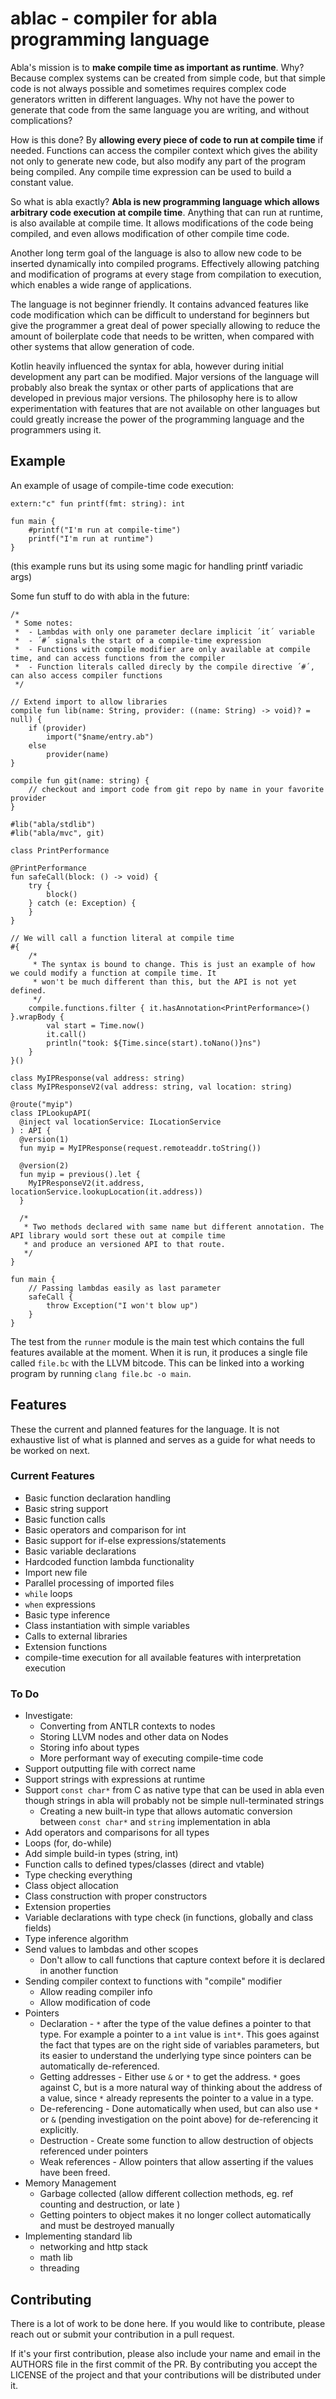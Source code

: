 # ablac - compiler for abla programming language

Abla's mission is to **make compile time as important as runtime**. Why? Because complex systems can be created from simple code, but that simple code is not always possible and sometimes requires complex code generators written in different languages. Why not have the power to generate that code from the same language you are writing, and without complications?

How is this done? By **allowing every piece of code to run at compile time** if needed. Functions can access the compiler context which gives the ability not only to generate new code, but also modify any part of the program being compiled. Any compile time expression can be used to build a constant value.

So what is abla exactly? **Abla is new programming language which allows arbitrary code execution at compile time**. Anything that can run at runtime, is also available at compile time. It allows modifications of the code being compiled, and even allows modification of other compile time code. 

Another long term goal of the language is also to allow new code to be inserted dynamically into compiled programs. Effectively allowing patching and modification of programs at every stage from compilation to execution, which enables a wide range of applications.

The language is not beginner friendly. It contains advanced features like code modification which can be difficult to understand for beginners but give the programmer a great deal of power specially allowing to reduce the amount of boilerplate code that needs to be written, when compared with other systems that allow generation of code.

Kotlin heavily influenced the syntax for abla, however during initial development any part can be modified. Major versions of the language will probably also break the syntax or other parts of applications that are developed in previous major versions. The philosophy here is to allow experimentation with features that are not available on other languages but could greatly increase the power of the programming language and the programmers using it.

## Example

An example of usage of compile-time code execution:

```abla
extern:"c" fun printf(fmt: string): int

fun main {
    #printf("I'm run at compile-time")
    printf("I'm run at runtime")
}
```
(this example runs but its using some magic for handling printf variadic args)

Some fun stuff to do with abla in the future:
```abla
/*
 * Some notes:
 *  - Lambdas with only one parameter declare implicit ´it´ variable
 *  - ´#´ signals the start of a compile-time expression
 *  - Functions with compile modifier are only available at compile time, and can access functions from the compiler
 *  - Function literals called direcly by the compile directive ´#´, can also access compiler functions
 */

// Extend import to allow libraries
compile fun lib(name: String, provider: ((name: String) -> void)? = null) {
    if (provider)
        import("$name/entry.ab")
    else
        provider(name)
}

compile fun git(name: string) {
    // checkout and import code from git repo by name in your favorite provider
}

#lib("abla/stdlib")
#lib("abla/mvc", git)

class PrintPerformance

@PrintPerformance
fun safeCall(block: () -> void) {
    try {
        block()
    } catch (e: Exception) {
    }
}

// We will call a function literal at compile time
#{
    /*
     * The syntax is bound to change. This is just an example of how we could modify a function at compile time. It
     * won't be much different than this, but the API is not yet defined.
     */
    compile.functions.filter { it.hasAnnotation<PrintPerformance>() }.wrapBody {
        val start = Time.now()
        it.call()
        println("took: ${Time.since(start).toNano()}ns")
    }
}()

class MyIPResponse(val address: string)
class MyIPResponseV2(val address: string, val location: string)

@route("myip")
class IPLookupAPI(
  @inject val locationService: ILocationService
) : API {
  @version(1)
  fun myip = MyIPResponse(request.remoteaddr.toString())

  @version(2)
  fun myip = previous().let {
    MyIPResponseV2(it.address, locationService.lookupLocation(it.address))
  }

  /*
   * Two methods declared with same name but different annotation. The API library would sort these out at compile time
   * and produce an versioned API to that route.
   */
}

fun main {
    // Passing lambdas easily as last parameter
    safeCall {
        throw Exception("I won't blow up")
    }
}
```

The test from the `runner` module is the main test which contains the full features available at the moment. When it is run, it produces a single file called `file.bc` with the LLVM bitcode. This can be linked into a working program by running `clang file.bc -o main`.

## Features

These the current and planned features for the language. It is not exhaustive list of what is planned and serves as a guide for what needs to be worked on next. 

### Current Features
- Basic function declaration handling
- Basic string support
- Basic function calls
- Basic operators and comparison for int
- Basic support for if-else expressions/statements
- Basic variable declarations
- Hardcoded function lambda functionality
- Import new file
- Parallel processing of imported files
- `while` loops
- `when` expressions
- Basic type inference
- Class instantiation with simple variables
- Calls to external libraries
- Extension functions
- compile-time execution for all available features with interpretation execution

### To Do
- Investigate:
  * Converting from ANTLR contexts to nodes
  * Storing LLVM nodes and other data on Nodes
  * Storing info about types
  * More performant way of executing compile-time code
- Support outputting file with correct name
- Support strings with expressions at runtime
- Support `const char*` from C as native type that can be used in abla even though strings in abla will probably not be simple null-terminated strings
  * Creating a new built-in type that allows automatic conversion between `const char*` and `string` implementation in abla
- Add operators and comparisons for all types
- Loops (for, do-while)
- Add simple build-in types (string, int)
- Function calls to defined types/classes (direct and vtable)
- Type checking everything
- Class object allocation
- Class construction with proper constructors
- Extension properties
- Variable declarations with type check (in functions, globally and class fields)
- Type inference algorithm
- Send values to lambdas and other scopes
  * Don't allow to call functions that capture context before it is declared in another function
- Sending compiler context to functions with "compile" modifier
  * Allow reading compiler info
  * Allow modification of code
- Pointers
  * Declaration - `*` after the type of the value defines a pointer to that type. For example a pointer to a `int` value is `int*`. This goes against the fact that types are on the right side of variables parameters, but its easier to understand the underlying type since pointers can be automatically de-referenced.
  * Getting addresses - Either use `&` or `*` to get the address. `*` goes against C, but is a more natural way of thinking about the address of a value, since `*` already represents the pointer to a value in a type.
  * De-referencing - Done automatically when used, but can also use `*` or `&` (pending investigation on the point above) for de-referencing it explicitly.
  * Destruction - Create some function to allow destruction of objects referenced under pointers
  * Weak references - Allow pointers that allow asserting if the values have been freed.
- Memory Management
  * Garbage collected (allow different collection methods, eg. ref counting and destruction, or late )
  * Getting pointers to object makes it no longer collect automatically and must be destroyed manually
- Implementing standard lib 
  * networking and http stack
  * math lib
  * threading

## Contributing

There is a lot of work to be done here. If you would like to contribute, please reach out or submit your contribution in a pull request.

If it's your first contribution, please also include your name and email in the AUTHORS file in the first commit of the PR. By contributing you accept the LICENSE of the project and that your contributions will be distributed under it.
